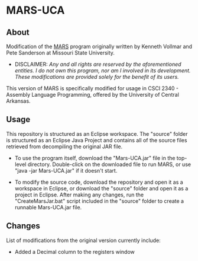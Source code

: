 # MARS-UCA

## About
Modification of the [MARS](https://courses.missouristate.edu/kenvollmar/mars/) program originally written by Kenneth Vollmar and Pete Sanderson at Missouri State University. 
 * DISCLAIMER: *Any and all rights are reserved by the aforementioned entities. I do not own this program, nor am I involved in its development. These modifications are provided solely for the benefit of its users.*

This version of MARS is specifically modified for usage in CSCI 2340 - Assembly Language Programming, offered by the University of Central Arkansas.

## Usage
This repository is structured as an Eclipse workspace. The "source" folder is structured as an Eclipse Java Project and contains all of the source files retrieved from decompiling the original JAR file.

* To use the program itself, download the "Mars-UCA.jar" file in the top-level directory. Double-click on the downloaded file to run MARS, or use "java -jar Mars-UCA.jar" if it doesn't start.

* To modify the source code, download the repository and open it as a workspace in Eclipse, or download the "source" folder and open it as a project in Eclipse. After making any changes, run the "CreateMarsJar.bat" script included in the "source" folder to create a runnable Mars-UCA.jar file.

## Changes
List of modifications from the original version currently include:
* Added a Decimal column to the registers window
